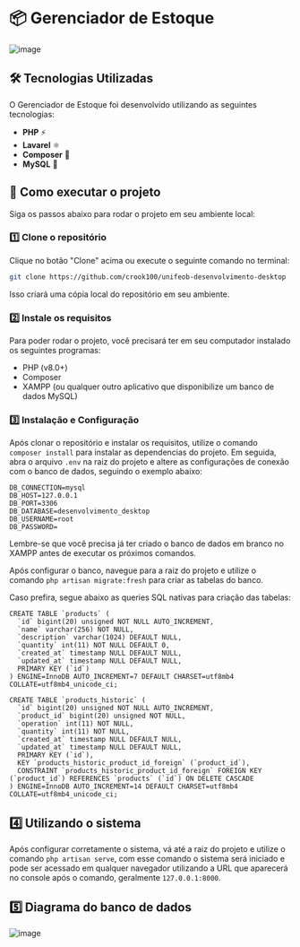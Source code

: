 # 📦 Gerenciador de Estoque

![image](https://github.com/user-attachments/assets/68738382-eb23-4478-94ce-33f3fcb0907b)


## 🛠️ Tecnologias Utilizadas

O Gerenciador de Estoque foi desenvolvido utilizando as seguintes tecnologias:

- **PHP** ⚡
- **Lavarel** ⚛️
- **Composer** 🎨
- **MySQL** 🏧

## 🚀 Como executar o projeto

Siga os passos abaixo para rodar o projeto em seu ambiente local:

### 1️⃣ Clone o repositório

Clique no botão "Clone" acima ou execute o seguinte comando no terminal:

```bash
git clone https://github.com/crook100/unifeob-desenvolvimento-desktop
```

Isso criará uma cópia local do repositório em seu ambiente.

### 2️⃣ Instale os requisitos

Para poder rodar o projeto, você precisará ter em seu computador instalado os seguintes programas:
 - PHP (v8.0+)
 - Composer
 - XAMPP (ou qualquer outro aplicativo que disponibilize um banco de dados MySQL)

### 3️⃣ Instalação e Configuração
Após clonar o repositório e instalar os requisitos, utilize o comando ``composer install`` para instalar as dependencias do projeto.
Em seguida, abra o arquivo ``.env`` na raiz do projeto e altere as configurações de conexão com o banco de dados, seguindo o exemplo abaixo:
```
DB_CONNECTION=mysql
DB_HOST=127.0.0.1
DB_PORT=3306
DB_DATABASE=desenvolvimento_desktop
DB_USERNAME=root
DB_PASSWORD=
```
Lembre-se que você precisa já ter criado o banco de dados em branco no XAMPP antes de executar os próximos comandos.


Após configurar o banco, navegue para a raiz do projeto e utilize o comando ``php artisan migrate:fresh`` para criar as tabelas do banco.

Caso prefira, segue abaixo as queries SQL nativas para criação das tabelas:
```
CREATE TABLE `products` (
  `id` bigint(20) unsigned NOT NULL AUTO_INCREMENT,
  `name` varchar(256) NOT NULL,
  `description` varchar(1024) DEFAULT NULL,
  `quantity` int(11) NOT NULL DEFAULT 0,
  `created_at` timestamp NULL DEFAULT NULL,
  `updated_at` timestamp NULL DEFAULT NULL,
  PRIMARY KEY (`id`)
) ENGINE=InnoDB AUTO_INCREMENT=7 DEFAULT CHARSET=utf8mb4 COLLATE=utf8mb4_unicode_ci;

CREATE TABLE `products_historic` (
  `id` bigint(20) unsigned NOT NULL AUTO_INCREMENT,
  `product_id` bigint(20) unsigned NOT NULL,
  `operation` int(11) NOT NULL,
  `quantity` int(11) NOT NULL,
  `created_at` timestamp NULL DEFAULT NULL,
  `updated_at` timestamp NULL DEFAULT NULL,
  PRIMARY KEY (`id`),
  KEY `products_historic_product_id_foreign` (`product_id`),
  CONSTRAINT `products_historic_product_id_foreign` FOREIGN KEY (`product_id`) REFERENCES `products` (`id`) ON DELETE CASCADE
) ENGINE=InnoDB AUTO_INCREMENT=14 DEFAULT CHARSET=utf8mb4 COLLATE=utf8mb4_unicode_ci;
```
## 4️⃣ Utilizando o sistema
Após configurar corretamente o sistema, vá até a raiz do projeto e utilize o comando ```php artisan serve```, com esse comando o sistema será iniciado e pode ser acessado em qualquer navegador utilizando a URL que aparecerá no console após o comando, geralmente ```127.0.0.1:8000```.



## 5️⃣ Diagrama do banco de dados
![image](https://github.com/user-attachments/assets/0e3ad39b-ee6c-46e5-8f2d-27e503852570)



